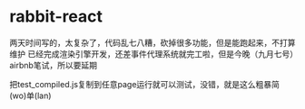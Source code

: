 # rabbit-react

两天时间写的，太复杂了，代码乱七八糟，砍掉很多功能，但是能跑起来，不打算维护
已经完成渲染引擎开发，还差事件代理系统就完工啦，但是今晚（九月七号）airbnb笔试，所以要延期

把test_compiled.js复制到任意page运行就可以测试，没错，就是这么粗暴简(wo)单(lan)

